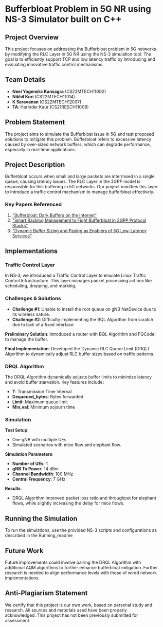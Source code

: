 # Bufferbloat Problem in 5G NR using NS-3 Simulator built on C++

## Project Overview

This project focuses on addressing the Bufferbloat problem in 5G networks by modifying the RLC Layer in 5G NR using the NS-3 simulation tool. The goal is to efficiently support TCP and low latency traffic by introducing and evaluating innovative traffic control mechanisms.

## Team Details

- **Neel Yogendra Kansagra** (CS22MTECH11002)
- **Nikhil Kori** (CS22MTECH11014)
- **K Saravanan** (CS22MTECH12007)
- **TA**: Harinder Kaur (CS21RESCH11008)

## Problem Statement

The project aims to simulate the Bufferbloat issue in 5G and test proposed solutions to mitigate this problem. Bufferbloat refers to excessive latency caused by over-sized network buffers, which can degrade performance, especially in real-time applications.

## Project Description

Bufferbloat occurs when small and large packets are intermixed in a single queue, causing latency issues. The RLC Layer in the 3GPP model is responsible for this buffering in 5G networks. Our project modifies this layer to introduce a traffic control mechanism to manage bufferbloat effectively.

### Key Papers Referenced

1. ["Bufferbloat: Dark Buffers on the Internet"](https://dl.acm.org/doi/10.1145/2063166.2071893)
2. ["Smart Backlog Management to Fight Bufferbloat in 3GPP Protocol Stacks"](https://ieeexplore.ieee.org/document/8651727)
3. ["Dynamic Buffer Sizing and Pacing as Enablers of 5G Low-Latency Services"](https://ieeexplore.ieee.org/document/9169837)

## Implementations

### Traffic Control Layer

In NS-3, we introduced a Traffic Control Layer to emulate Linux Traffic Control Infrastructure. This layer manages packet processing actions like scheduling, dropping, and marking.

### Challenges & Solutions

- **Challenge #1**: Unable to install the root queue on gNB NetDevice due to its wireless nature.
- **Challenge #2**: Difficulty implementing the BQL Algorithm from scratch due to lack of a fixed interface.

**Preliminary Solution**: Introduced a router with BQL Algorithm and FQCodel to manage the buffer.

**Final Implementation**: Developed the Dynamic RLC Queue Limit (DRQL) Algorithm to dynamically adjust RLC buffer sizes based on traffic patterns.

### DRQL Algorithm

The DRQL Algorithm dynamically adjusts buffer limits to minimize latency and avoid buffer starvation. Key features include:
- **T**: Transmission Time Interval
- **Dequeued_bytes**: Bytes forwarded
- **Limit**: Maximum queue limit
- **Min_val**: Minimum sojourn time

### Simulation

**Test Setup**:
- One gNB with multiple UEs.
- Simulated scenarios with mice flow and elephant flow.

**Simulation Parameters**:
- **Number of UEs**: 1
- **gNB Tx Power**: 14 dBm
- **Channel Bandwidth**: 100 MHz
- **Central Frequency**: 7 GHz

**Results**:
- DRQL Algorithm improved packet loss ratio and throughput for elephant flows, while slightly increasing the delay for mice flows.

## Running the Simulation

To run the simulations, use the provided NS-3 scripts and configurations as described in the Running_readme

## Future Work

Future improvements could involve pairing the DRQL Algorithm with additional AQM algorithms to further enhance bufferbloat mitigation. Further research is needed to align performance levels with those of wired network implementations.

## Anti-Plagiarism Statement

We certify that this project is our own work, based on personal study and research. All sources and materials used have been properly acknowledged. This project has not been previously submitted for assessment.


